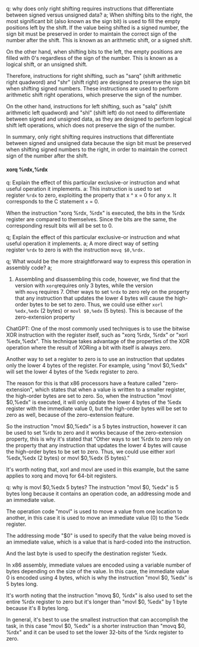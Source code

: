 q: why does only right shifting requires instructions that differentiate between signed versus unsigned data?
a; When shifting bits to the right, the most significant bit (also known as the sign bit) is used to fill the empty positions left by the shift. If the value being shifted is a signed number, the sign bit must be preserved in order to maintain the correct sign of the number after the shift. This is known as an arithmetic shift, or a signed shift.

On the other hand, when shifting bits to the left, the empty positions are filled with 0's regardless of the sign of the number. This is known as a logical shift, or an unsigned shift.

Therefore, instructions for right shifting, such as "sarq" (shift arithmetic right quadword) and "shr" (shift right) are designed to preserve the sign bit when shifting signed numbers. These instructions are used to perform arithmetic shift right operations, which preserve the sign of the number.

On the other hand, instructions for left shifting, such as "salq" (shift arithmetic left quadword) and "shl" (shift left) do not need to differentiate between signed and unsigned data, as they are designed to perform logical shift left operations, which does not preserve the sign of the number.

In summary, only right shifting requires instructions that differentiate between signed and unsigned data because the sign bit must be preserved when shifting signed numbers to the right, in order to maintain the correct sign of the number after the shift.

####  xorq %rdx,%rdx
q:  Explain the effect of this particular exclusive-or instruction and what useful operation it implements.
a: This instruction is used to set register `%rdx` to zero, exploiting the property that x ^ x = 0 for any x. It corresponds to the C statement `x` = 0.

When the instruction "xorq %rdx, %rdx" is executed, the bits in the %rdx register are compared to themselves. Since the bits are the same, the corresponding result bits will all be set to 0.

q; Explain the effect of this particular exclusive-or instruction and what useful operation it implements.
a;  A more direct way of setting register `%rdx` to zero is with the instruction `movq $0,%rdx.`

q; What would be the more straightforward way to express this operation in assembly code?
a; 
1.  Assembling and disassembling this code, however, we find that the version with `xorq`requires only 3 bytes, while the version with `movq` requires 7. Other ways to set `%rdx` to zero rely on the property that any instruction that updates the lower 4 bytes will cause the high-order bytes to be set to zero. Thus, we could use either `xorl %edx,%edx` (2 bytes) or `movl $0,%edx` (5 bytes). This is because of the zero-extension property

ChatGPT:
One of the most commonly used techniques is to use the bitwise XOR instruction with the register itself, such as "xorq %rdx, %rdx" or "xorl %edx,%edx". This technique takes advantage of the properties of the XOR operation where the result of XORing a bit with itself is always zero.

Another way to set a register to zero is to use an instruction that updates only the lower 4 bytes of the register. For example, using "movl $0,%edx" will set the lower 4 bytes of the %edx register to zero.

The reason for this is that x86 processors have a feature called "zero-extension", which states that when a value is written to a smaller register, the high-order bytes are set to zero. So, when the instruction "movl $0,%edx" is executed, it will only update the lower 4 bytes of the %edx register with the immediate value 0, but the high-order bytes will be set to zero as well, because of the zero-extension feature.

So the instruction "movl $0,%edx" is a 5 bytes instruction, however it can be used to set %rdx to zero and it works because of the zero-extension property, this is why it's stated that "Other ways to set %rdx to zero rely on the property that any instruction that updates the lower 4 bytes will cause the high-order bytes to be set to zero. Thus, we could use either xorl %edx,%edx (2 bytes) or movl $0,%edx (5 bytes)."

It's worth noting that, xorl and movl are used in this example, but the same applies to xorq and movq for 64-bit registers.

q: why is movl $0,%edx 5 bytes?
The instruction "movl $0, %edx" is 5 bytes long because it contains an operation code, an addressing mode and an immediate value.

The operation code "movl" is used to move a value from one location to another, in this case it is used to move an immediate value (0) to the %edx register.

The addressing mode "$0" is used to specify that the value being moved is an immediate value, which is a value that is hard-coded into the instruction.

And the last byte is used to specify the destination register %edx.

In x86 assembly, immediate values are encoded using a variable number of bytes depending on the size of the value. In this case, the immediate value 0 is encoded using 4 bytes, which is why the instruction "movl $0, %edx" is 5 bytes long.

It's worth noting that the instruction "movq $0, %rdx" is also used to set the entire %rdx register to zero but it's longer than "movl $0, %edx" by 1 byte because it's 8 bytes long.

In general, it's best to use the smallest instruction that can accomplish the task, in this case "movl $0, %edx" is a shorter instruction than "movq $0, %rdx" and it can be used to set the lower 32-bits of the %rdx register to zero.
